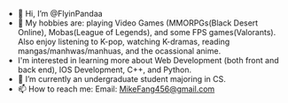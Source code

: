 - 👋 Hi, I’m @FlyinPandaa
- 👀 My hobbies are: playing Video Games (MMORPGs(Black Desert Online), Mobas(League of Legends), and some FPS games(Valorants). Also enjoy listening to K-pop, watching K-dramas, reading mangas/manhwas/manhuas, and the ocassional anime.
- I'm interested in learning more about Web Development (both front and back end), IOS Development, C++, and Python.
- 🌱 I’m currently an undergraduate student majoring in CS.
- 📫 How to reach me: 
Email: MikeFang456@gmail.com

<!---
FlyinPandaa/FlyinPandaa is a ✨ special ✨ repository because its `README.md` (this file) appears on your GitHub profile.
You can click the Preview link to take a look at your changes.
--->
